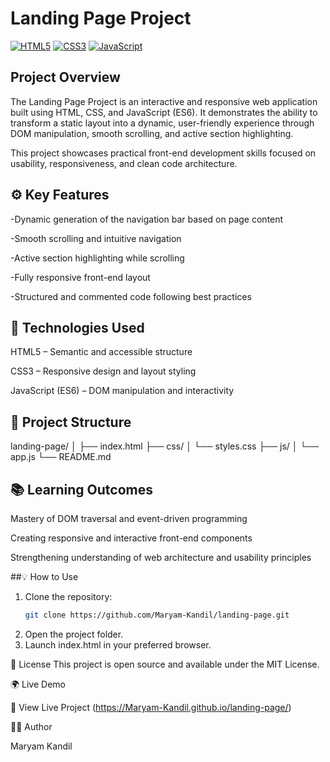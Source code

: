# Landing Page Project

[![HTML5](https://img.shields.io/badge/HTML5-orange?logo=html5)](https://developer.mozilla.org/en-US/docs/Web/Guide/HTML/HTML5)
[![CSS3](https://img.shields.io/badge/CSS3-blue?logo=css3)](https://developer.mozilla.org/en-US/docs/Web/CSS)
[![JavaScript](https://img.shields.io/badge/JavaScript-yellow?logo=javascript)](https://developer.mozilla.org/en-US/docs/Web/JavaScript)

## Project Overview
 
The Landing Page Project is an interactive and responsive web application built using HTML, CSS, and JavaScript (ES6).
It demonstrates the ability to transform a static layout into a dynamic, user-friendly experience through DOM manipulation, smooth scrolling, and active section highlighting.

This project showcases practical front-end development skills focused on usability, responsiveness, and clean code architecture.

## ⚙️ Key Features

-Dynamic generation of the navigation bar based on page content

-Smooth scrolling and intuitive navigation

-Active section highlighting while scrolling

-Fully responsive front-end layout

-Structured and commented code following best practices

## 🧩 Technologies Used

  HTML5 – Semantic and accessible structure

  CSS3 – Responsive design and layout styling

  JavaScript (ES6) – DOM manipulation and interactivity

## 📁 Project Structure
landing-page/
│
├── index.html
├── css/
│   └── styles.css
├── js/
│   └── app.js
└── README.md

## 📚 Learning Outcomes

Mastery of DOM traversal and event-driven programming

Creating responsive and interactive front-end components

Strengthening understanding of web architecture and usability principles


##💡 How to Use
1. Clone the repository:
   ```bash
   git clone https://github.com/Maryam-Kandil/landing-page.git
2. Open the project folder.
3. Launch index.html in your preferred browser.


🧾 License
This project is open source and available under the MIT License.
  
🌍 Live Demo

🔗 View Live Project (https://Maryam-Kandil.github.io/landing-page/)

👩‍💻 Author

Maryam Kandil
